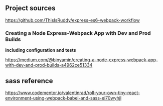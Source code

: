 ## Project sources

https://github.com/ThisIsRuddy/express-es6-webpack-workflow

### Creating a Node Express-Webpack App with Dev and Prod Builds

**including configuration and tests**

https://medium.com/@binyamin/creating-a-node-express-webpack-app-with-dev-and-prod-builds-a4962ce51334

## sass reference

https://www.codementor.io/valentinrad/roll-your-own-tiny-react-environment-using-webpack-babel-and-sass-ei70wyhjl
